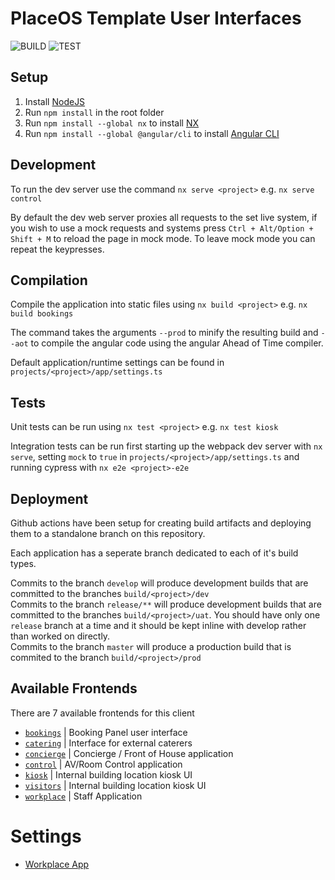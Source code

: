 # PlaceOS Template User Interfaces

![BUILD](https://github.com/placeos/user-interfaces/workflows/BUILD/badge.svg)
![TEST](https://github.com/placeos/user-interfaces/workflows/TEST/badge.svg)

## Setup

1. Install [NodeJS](https://nodejs.org/en/download/current/)
1. Run `npm install` in the root folder
1. Run `npm install --global nx` to install [NX](https://github.com/nrwl/nx)
1. Run `npm install --global @angular/cli` to install [Angular CLI](https://github.com/angular/angular-cli)

## Development

To run the dev server use the command `nx serve <project>` e.g. `nx serve control`

By default the dev web server proxies all requests to the set live system, if you wish to use a mock requests and systems press `Ctrl + Alt/Option + Shift + M` to reload the page in mock mode. To leave mock mode you can repeat the keypresses.

## Compilation

Compile the application into static files using `nx build <project>` e.g. `nx build bookings`

The command takes the arguments `--prod` to minify the resulting build and `--aot` to compile the angular code using the angular Ahead of Time compiler.

Default application/runtime settings can be found in `projects/<project>/app/settings.ts`

## Tests

Unit tests can be run using `nx test <project>` e.g. `nx test kiosk`

Integration tests can be run first starting up the webpack dev server with `nx serve`, setting `mock` to `true` in `projects/<project>/app/settings.ts` and running cypress with `nx e2e <project>-e2e`

## Deployment

Github actions have been setup for creating build artifacts and deploying them to a standalone branch on this repository.

Each application has a seperate branch dedicated to each of it's build types.

Commits to the branch `develop` will produce development builds that are committed to the branches `build/<project>/dev`  
Commits to the branch `release/**` will produce development builds that are committed to the branches `build/<project>/uat`.
You should have only one `release` branch at a time and it should be kept inline with develop rather than worked on directly.  
Commits to the branch `master` will produce a production build that is commited to the branch `build/<project>/prod`  

## Available Frontends

There are 7 available frontends for this client

-   [`bookings`](./apps/booking-panel/README.md) | Booking Panel user interface
-   [`catering`](./apps/caterers-ui/README.md) | Interface for external caterers
-   [`concierge`](./apps/concierge/README.md) | Concierge / Front of House application
-   [`control`](./apps/control/README.md) | AV/Room Control application
-   [`kiosk`](./apps/map-kiosk/README.md) | Internal building location kiosk UI
-   [`visitors`](./apps/visitor-kiosk/README.md) | Internal building location kiosk UI
-   [`workplace`](./apps/workplace/README.md) | Staff Application

# Settings

* [Workplace App](https://github.com/PlaceOS/user-interfaces/blob/master/apps/workplace/src/environments/settings.ts)
